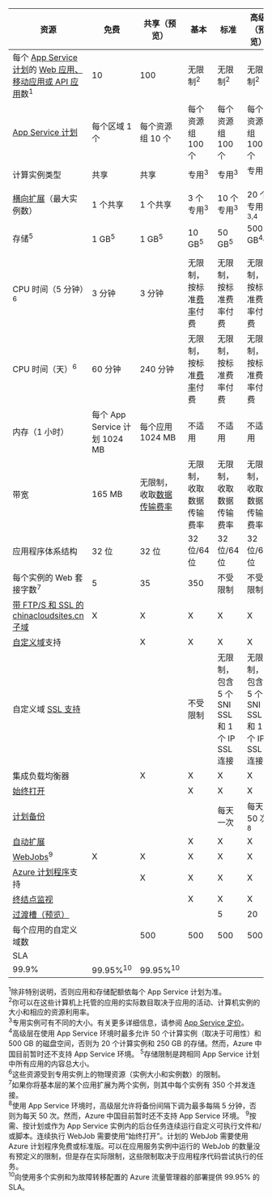资源|免费|共享（预览）|基本|标准|高级（预览）</th>
---|---|---|---|---|---
每个 [App Service 计划](/documentation/articles/azure-web-sites-web-hosting-plans-in-depth-overview/)的 [Web 应用、移动应用或 API 应用](/home/features/app-service/)数<sup>1</sup>|10|100|无限制<sup>2</sup>|无限制<sup>2</sup>|无限制<sup>2</sup>
[App Service 计划](/documentation/articles/azure-web-sites-web-hosting-plans-in-depth-overview/)|每个区域 1 个|每个资源组 10 个|每个资源组 100 个|每个资源组 100 个|每个资源组 100 个
计算实例类型|共享|共享|专用<sup>3</sup>|专用<sup>3</sup>|专用<sup>3</sup></p>
[横向扩展](/documentation/articles/web-sites-scale/)（最大实例数）|1 个共享|1 个共享|3 个专用<sup>3</sup>|10 个专用<sup>3</sup>|20 个专用<sup>3,4</sup>
存储<sup>5</sup>|1 GB<sup>5</sup>|1 GB<sup>5</sup>|10 GB<sup>5</sup>|50 GB<sup>5</sup>|500 GB<sup>4,5</sup></p>
CPU 时间（5 分钟）<sup>6</sup>|3 分钟|3 分钟|无限制，按标准[费率](/pricing/details/app-service/)</a>付费|无限制，按标准费率付费|无限制，按标准费率付费
CPU 时间（天）<sup>6</sup>|60 分钟|240 分钟|无限制，按标准[费率](/pricing/details/app-service/)</a>付费|无限制，按标准费率付费|无限制，按标准费率付费
内存（1 小时）|每个 App Service 计划 1024 MB|每个应用 1024 MB|不适用|不适用|不适用
带宽|165 MB|无限制，收取[数据传输费率](/pricing/details/data-transfer/)|无限制，收取数据传输费率|无限制，收取数据传输费率|无限制，收取数据传输费率
应用程序体系结构|32 位|32 位|32 位/64 位|32 位/64 位|32 位/64 位
每个实例的 Web 套接字数<sup>7</sup>|5|35|350|不受限制|不受限制
[带 FTP/S 和 SSL 的 chinacloudsites.cn 子域](/documentation/articles/web-sites-configure-ssl-certificate/)|X|X|X|X|X
[自定义域](/documentation/articles/web-sites-custom-domain-name/)支持||X|X|X|X
自定义域 [SSL 支持](/documentation/articles/web-sites-configure-ssl-certificate/)|||不受限制|无限制，包含 5 个 SNI SSL 和 1 个 IP SSL 连接|无限制，包含 5 个 SNI SSL 和 1 个 IP SSL 连接
集成负载均衡器||X|X|X|X
[始终打开](/documentation/articles/web-sites-configure/)|||X|X|X
[计划备份](/documentation/articles/web-sites-backup/)||||每天一次|每天 50 次<sup>8</sup>
[自动扩展](/documentation/articles/web-sites-scale/)|||X|X|X
[WebJobs](/documentation/articles/web-sites-create-web-jobs/)<sup>9</sup>|X|X|X|X|X
[Azure 计划程序](/home/features/scheduler/)支持||X|X|X|X
[终结点监视](/documentation/articles/web-sites-monitor/)|||X|X|X
[过渡槽（预览）](/documentation/articles/web-sites-staged-publishing/)||||5|20
每个应用的自定义域数</a>||500|500|500|500
SLA||<p>  
|99\.9%|99\.95%<sup>10</sup>|99\.95%<sup>10</sup>

<sup>1</sup>除非特别说明，否则应用和存储配额依每个 App Service 计划为准。  
<sup>2</sup>你可以在这些计算机上托管的应用的实际数目取决于应用的活动、计算机实例的大小和相应的资源利用率。  
<sup>3</sup>专用实例可有不同的大小。有关更多详细信息，请参阅 [App Service 定价](/pricing/details/app-service/)。  
<sup>4</sup>高级层在使用 App Service 环境时最多允许 50 个计算实例（取决于可用性）和 500 GB 的磁盘空间，否则为 20 个计算实例和 250 GB 的存储。然而，Azure 中国目前暂时还不支持 App Service 环境。
<sup>5</sup>存储限制是跨相同 App Service 计划中所有应用的内容总大小。  
<sup>6</sup>这些资源受到专用实例上的物理资源（实例大小和实例数）的限制。  
<sup>7</sup>如果你将基本层的某个应用扩展为两个实例，则其中每个实例有 350 个并发连接。  
<sup>8</sup>使用 App Service 环境时，高级层允许将备份间隔下调为最多每隔 5 分钟，否则为每天 50 次。然而，Azure 中国目前暂时还不支持 App Service 环境。
<sup>9</sup>按需、按计划或作为 App Service 实例内的后台任务连续运行自定义可执行文件和/或脚本。连续执行 WebJob 需要使用“始终打开”。计划的 WebJob 需要使用 Azure 计划程序免费或标准版。可以在应用服务实例中运行的 WebJob 的数量没有预定义的限制，但是存在实际限制，这些限制取决于应用程序代码尝试执行的任务。  
<sup>10</sup>向使用多个实例和为故障转移配置的 Azure 流量管理器的部署提供 99.95% 的 SLA。

<!---HONumber=Mooncake_1114_2016-->